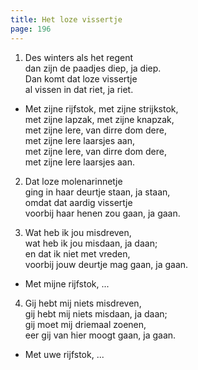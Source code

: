 ```yaml
---
title: Het loze vissertje
page: 196
---  
```



1. Des winters als het regent  
dan zijn de paadjes diep, ja diep.  
Dan komt dat loze vissertje  
al vissen in dat riet, ja riet.  


- Met zijne rijfstok, met zijne strijkstok,  
met zijne lapzak, met zijne knapzak,  
met zijne lere, van dirre dom dere,  
met zijne lere laarsjes aan,  
met zijne lere, van dirre dom dere,  
met zijne lere laarsjes aan.  


2. Dat loze molenarinnetje  
ging in haar deurtje staan, ja staan,  
omdat dat aardig vissertje  
voorbij haar henen zou gaan, ja gaan.  


3. Wat heb ik jou misdreven,  
wat heb ik jou misdaan, ja daan;  
en dat ik niet met vreden,  
voorbij jouw deurtje mag gaan, ja gaan.  


- Met mijne rijfstok, ...  


4. Gij hebt mij niets misdreven,  
gij hebt mij niets misdaan, ja daan;  
gij moet mij driemaal zoenen,  
eer gij van hier moogt gaan, ja gaan.  


- Met uwe rijfstok, ...  